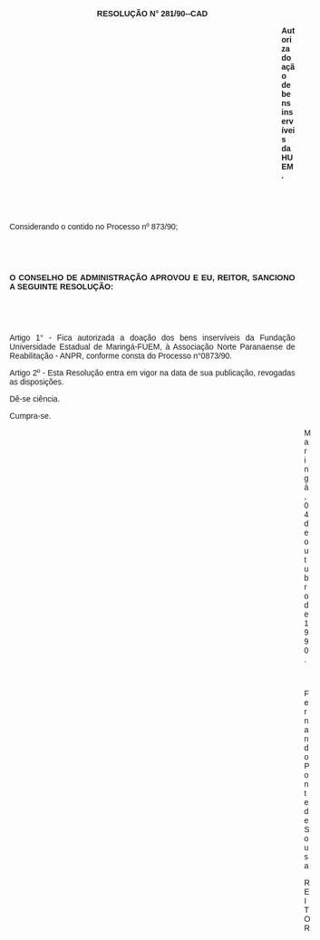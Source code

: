 <BODY>

<B><FONT FACE="Arial"><P ALIGN="CENTER">RESOLU&Ccedil;&Atilde;O N° 281/90--CAD</P>
</B><P ALIGN="JUSTIFY"></P><DIR>
<DIR>
<DIR>
<DIR>
<DIR>
<DIR>
<DIR>
<DIR>
<DIR>
<DIR>
<DIR>
<DIR>

<B><P ALIGN="JUSTIFY">Autoriza doa&ccedil;&atilde;o de bens inserv&iacute;veis da HUEM. </P>
<P ALIGN="JUSTIFY"></P>
<P ALIGN="JUSTIFY">&nbsp;</P>
<P ALIGN="JUSTIFY">&nbsp;</P></DIR>
</DIR>
</DIR>
</DIR>
</DIR>
</DIR>
</DIR>
</DIR>
</DIR>
</DIR>
</DIR>
</DIR>

</B><P ALIGN="JUSTIFY">Considerando o contido no Processo nº 873/90;</P>
<P ALIGN="JUSTIFY"></P>
<P ALIGN="JUSTIFY">&nbsp;</P>
<P ALIGN="JUSTIFY">&nbsp;</P>
<B><P ALIGN="JUSTIFY">O CONSELHO DE ADMINISTRA&Ccedil;&Atilde;O APROVOU E EU, REITOR, SANCIONO A SEGUINTE RESOLU&Ccedil;&Atilde;O:</P>
</B><P ALIGN="JUSTIFY"></P>
<P ALIGN="JUSTIFY">&nbsp;</P>
<P ALIGN="JUSTIFY">&nbsp;</P>
<P ALIGN="JUSTIFY">Artigo 1° - Fica autorizada a doa&ccedil;&atilde;o dos bens inserv&iacute;veis da Funda&ccedil;&atilde;o Universidade Estadual de Maring&aacute;-FUEM, &agrave; Associa&ccedil;&atilde;o Norte Paranaense de Reabilita&ccedil;&atilde;o - ANPR, conforme consta do Processo n°0873/90.</P>
<P ALIGN="JUSTIFY">Artigo 2º - Esta Resolu&ccedil;&atilde;o entra em vigor na data de sua publica&ccedil;&atilde;o, revogadas as disposi&ccedil;&otilde;es.</P>
<P ALIGN="JUSTIFY">D&ecirc;-se ci&ecirc;ncia. </P>
<P ALIGN="JUSTIFY">Cumpra-se.</P>
<P ALIGN="JUSTIFY"></P><DIR>
<DIR>
<DIR>
<DIR>
<DIR>
<DIR>
<DIR>
<DIR>
<DIR>
<DIR>
<DIR>
<DIR>
<DIR>

<P ALIGN="JUSTIFY">Maring&aacute;, 04 de outubro de 1990.</P>
<P ALIGN="JUSTIFY"></P>
<P ALIGN="JUSTIFY">&nbsp;</P>
<P ALIGN="JUSTIFY">Fernando Ponte de Sousa</P>
<P ALIGN="JUSTIFY">REITOR</P></DIR>
</DIR>
</DIR>
</DIR>
</DIR>
</DIR>
</DIR>
</DIR>
</DIR>
</DIR>
</DIR>
</DIR>
</DIR>
</FONT></BODY>
